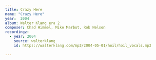 ```yaml
---
title: Crazy Here
name: "Crazy Here"
year:  2004
album: Walter Klang era 2
composer: Chad Himmel, Mike Marbut, Rob Nelson
recordingz:
  - year: 2004
    source: walterklang
    id: https://walterklang.com/mp3/2004-05-01/hoil/hoil_vocals.mp3
 
---
```


